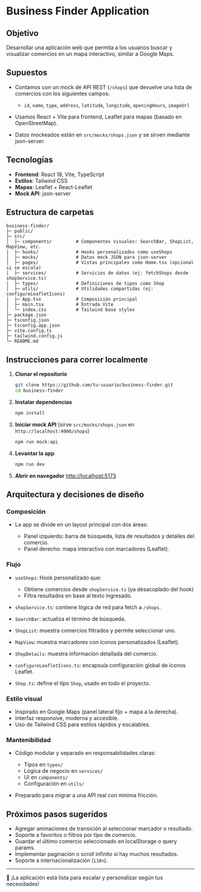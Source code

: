 # Business Finder Application

## Objetivo

Desarrollar una aplicación web que permita a los usuarios buscar y visualizar comercios en un mapa interactivo, similar a Google Maps.

## Supuestos

* Contamos con un mock de API REST (`/shops`) que devuelve una lista de comercios con los siguientes campos:

  * `id`, `name`, `type`, `address`, `latitude`, `longitude`, `openingHours`, `imageUrl`
* Usamos React + Vite para frontend, Leaflet para mapas (basado en OpenStreetMap).
* Datos mockeados están en `src/mocks/shops.json` y se sirven mediante json-server.

## Tecnologías

* **Frontend**: React 18, Vite, TypeScript
* **Estilos**: Tailwind CSS
* **Mapas**: Leaflet + React-Leaflet
* **Mock API**: json-server

## Estructura de carpetas

```
business-finder/
├─ public/
├─ src/
│  ├─ components/         # Componentes visuales: SearchBar, ShopList, MapView, etc.
│  ├─ hooks/              # Hooks personalizados como useShops
│  ├─ mocks/              # Datos mock JSON para json-server
│  ├─ pages/              # Vistas principales como Home.tsx (opcional si se escala)
│  ├─ services/           # Servicios de datos (ej: fetchShops desde shopService.ts)
│  ├─ types/              # Definiciones de tipos como Shop
│  ├─ utils/              # Utilidades compartidas (ej: configureLeafletIcons)
│  ├─ App.tsx             # Composición principal
│  ├─ main.tsx            # Entrada Vite
│  └─ index.css           # Tailwind base styles
├─ package.json
├─ tsconfig.json
├─ tsconfig.app.json
├─ vite.config.ts
├─ tailwind.config.js
└─ README.md
```

## Instrucciones para correr localmente

1. **Clonar el repositorio**

   ```bash
   git clone https://github.com/tu-usuario/business-finder.git
   cd business-finder
   ```

2. **Instalar dependencias**

   ```bash
   npm install
   ```

3. **Iniciar mock API** (sirve `src/mocks/shops.json` en `http://localhost:4000/shops`)

   ```bash
   npm run mock:api
   ```

4. **Levantar la app**

   ```bash
   npm run dev
   ```

5. **Abrir en navegador**
   [http://localhost:5173](http://localhost:5173)

## Arquitectura y decisiones de diseño

### Composición

* La app se divide en un layout principal con dos áreas:

  * Panel izquierdo: barra de búsqueda, lista de resultados y detalles del comercio.
  * Panel derecho: mapa interactivo con marcadores (Leaflet).

### Flujo

* `useShops`: Hook personalizado que:

  * Obtiene comercios desde `shopService.ts` (ya desacoplado del hook)
  * Filtra resultados en base al texto ingresado.
* `shopService.ts`: contiene lógica de red para fetch a `/shops`.
* `SearchBar`: actualiza el término de búsqueda.
* `ShopList`: muestra comercios filtrados y permite seleccionar uno.
* `MapView`: muestra marcadores con íconos personalizados (Leaflet).
* `ShopDetails`: muestra información detallada del comercio.
* `configureLeafletIcons.ts`: encapsula configuración global de íconos Leaflet.
* `Shop.ts`: define el tipo `Shop`, usado en todo el proyecto.

### Estilo visual

* Inspirado en Google Maps (panel lateral fijo + mapa a la derecha).
* Interfaz responsive, moderna y accesible.
* Uso de Tailwind CSS para estilos rápidos y escalables.

### Mantenibilidad

* Código modular y separado en responsabilidades claras:

  * Tipos en `types/`
  * Lógica de negocio en `services/`
  * UI en `components/`
  * Configuración en `utils/`
* Preparado para migrar a una API real con mínima fricción.

## Próximos pasos sugeridos

* Agregar animaciones de transición al seleccionar marcador o resultado.
* Soporte a favoritos o filtros por tipo de comercio.
* Guardar el último comercio seleccionado en localStorage o query params.
* Implementar paginación o scroll infinito si hay muchos resultados.
* Soporte a internacionalización (`i18n`).

---

🚀 ¡La aplicación está lista para escalar y personalizar según tus necesidades!
